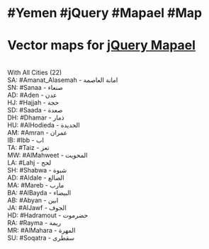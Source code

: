 #Yemen #jQuery #Mapael #Map
===========
Vector maps for [jQuery Mapael](https://github.com/neveldo/jQuery-Mapael)
===========
<br/>With All Cities (22)
<br/>SA: #Amanat_Alasemah - امانة العاصمة
<br/>SN: #Sanaa - صنعاء
<br/>AD: #Aden - عدن
<br/>HJ: #Hajjah - حجة
<br/>SD: #Saada - صعدة
<br/>DH: #Dhamar - ذمار
<br/>HU: #AlHodieda - الحديدة
<br/>AM: #Amran - عمران
<br/>IB: #Ibb - اب
<br/>TA: #Taiz - تعز
<br/>MW: #AlMahweet - المحويت
<br/>LA: #Lahj - لحج
<br/>SH: #Shabwa - شبوة
<br/>AD: #Aldale - الضالع
<br/>MA: #Mareb - مارب
<br/>BA: #AlBayda - البيضاء
<br/>AB: #Abyan - ابين
<br/>JA: #AlJawf - الجوف
<br/>HD: #Hadramout - حضرموت
<br/>RA: #Rayma - ريمة
<br/>MR: #AlMahara - المهرة
<br/>SU: #Soqatra - سقطرى

